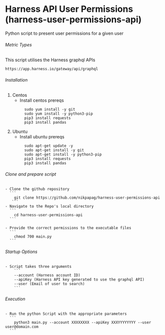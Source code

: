 # Harness API User Permissions (harness-user-permissions-api)
Python script to present user permissions for a given user


###### Metric Types
This script utilises the Harness graphql APIs 
```
https://app.harness.io/gateway/api/graphql
```


###### Installation
1. Centos
    - Install centos prereqs
      ```
        sudo yum install -y git
        sudo yum install -y python3-pip
        pip3 install requests
        pip3 install pandas
      ```
2. Ubuntu
    - Install ubuntu prereqs
      ```
        sudo apt-get update -y
        sudo apt-get install -y git
        sudo apt-get install -y python3-pip
        pip3 install requests
        pip3 install pandas
      ```

###### Clone and prepare script

    - Clone the github repository
      ```
        git clone https://github.com/nikpapag/harness-user-permissions-api
       ```
    - Navigate to the Repo's local directory
      ```
        cd harness-user-permissions-api
      ```
      
    - Provide the correct permissions to the executable files
      ```
        chmod 700 main.py
      ```

###### Startup Options
    - Script takes three arguments
        ```
        --account (Harness account ID)
        --apiKey (Harness API key generated to use the graphql API)
        --user (Email of user to search)
        ```

###### Execution
      
    - Run the python Script with the appropriate parameters
      ```
        python3 main.py --account XXXXXXXX --apiKey XXXYYYYYYYY --user user@domain.com
      ```

